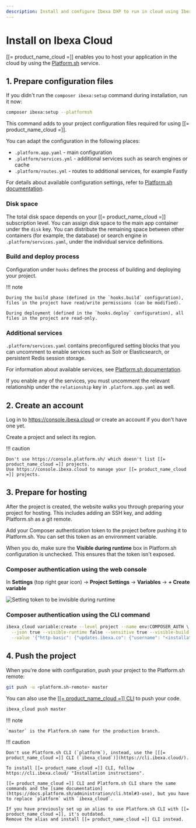 ```yaml
---
description: Install and configure Ibexa DXP to run in cloud using Ibexa Cloud.
---
```


# Install on Ibexa Cloud

[[= product_name_cloud =]] enables you to host your application in the cloud by using the [Platform.sh](https://platform.sh/) service.

## 1. Prepare configuration files

If you didn't run the `composer ibexa:setup` command during installation, run it now:

``` bash
composer ibexa:setup --platformsh
```

This command adds to your project configuration files required for using [[= product_name_cloud =]].

You can adapt the configuration in the following places:

- `.platform.app.yaml` - main configuration
- `.platform/services.yml` - additional services such as search engines or cache
- `.platform/routes.yml` - routes to additional services, for example Fastly

For details about available configuration settings, refer to [Platform.sh documentation](https://docs.platform.sh/create-apps.html).

### Disk space

The total disk space depends on your [[= product_name_cloud =]] subscription level.
You can assign disk space to the main app container under the `disk` key.
You can distribute the remaining space between other containers (for example, the database) or search engine in `.platform/services.yaml`, under the individual service definitions.

### Build and deploy process

Configuration under `hooks` defines the process of building and deploying your project.

!!! note

    During the build phase (defined in the `hooks.build` configuration), files in the project have read/write permissions (can be modified).

    During deployment (defined in the `hooks.deploy` configuration), all files in the project are read-only.

### Additional services

`.platform/services.yaml` contains preconfigured setting blocks that you can uncomment to enable services such as Solr or Elasticsearch, or persistent Redis session storage.

For information about available services, see [Platform.sh documentation](https://docs.platform.sh/add-services.html#available-services).

If you enable any of the services, you must uncomment the relevant relationship under the `relationship` key in `.platform.app.yaml` as well.

## 2. Create an account

Log in to https://console.ibexa.cloud or create an account if you don't have one yet.

Create a project and select its region.

!!! caution

    Don't use https://console.platform.sh/ which doesn't list [[= product_name_cloud =]] projects.
    Use https://console.ibexa.cloud to manage your [[= product_name_cloud =]] projects.

## 3. Prepare for hosting

After the project is created, the website walks you through preparing your project for hosting.
This includes adding an SSH key, and adding Platform.sh as a git remote.

Add your Composer authentication token to the project before pushing it to Platform.sh.
You can set this token as an environment variable.

When you do, make sure the **Visible during runtime** box in Platform.sh configuration is unchecked.
This ensures that the token isn't exposed.

### Composer authentication using the web console

In **Settings** (top right gear icon) -> **Project Settings** -> **Variables** -> **+ Create variable**

![Setting token to be invisible during runtime](ibexa_cloud-composer_auth.png)

### Composer authentication using the CLI command

```bash
ibexa_cloud variable:create --level project --name env:COMPOSER_AUTH \
  --json true --visible-runtime false --sensitive true --visible-build true \
  --value '{"http-basic": {"updates.ibexa.co": {"username": "<installation-key>", "password": "<token-password>"}}}'
```

## 4. Push the project

When you're done with configuration, push your project to the Platform.sh remote:

``` bash
git push -u <platform.sh-remote> master
```

You can also use the [[[= product_name_cloud =]] CLI](https://cli.ibexa.cloud/) to push your code.

``` bash
ibexa_cloud push master
```

!!! note

    `master` is the Platform.sh name for the production branch.

!!! caution

    Don't use Platform.sh CLI (`platform`), instead, use the [[[= product_name_cloud =]] CLI (`ibexa_cloud`)](https://cli.ibexa.cloud/).

    To install [[= product_name_cloud =]] CLI, follow https://cli.ibexa.cloud/ "Installation instructions".

    [[= product_name_cloud =]] CLI and Platform.sh CLI share the same commands and the [same documentation](https://docs.platform.sh/administration/cli.html#3-use), but you have to replace `platform` with `ibexa_cloud`.

    If you have previously set up an alias to use Platform.sh CLI with [[= product_name_cloud =]], it's outdated.
    Remove the alias and install [[= product_name_cloud =]] CLI instead.
